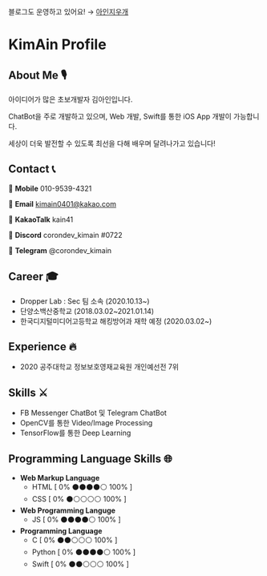 블로그도 운영하고 있어요! → [아인지우개](https://aineraser.tistory.com)

# KimAin Profile

## About Me 🎙

아이디어가 많은 초보개발자 김아인입니다.

ChatBot을 주로 개발하고 있으며, Web 개발, Swift를 통한 iOS App 개발이 가능합니다.

세상이 더욱 발전할 수 있도록 최선을 다해 배우며 달려나가고 있습니다!

## Contact 📞

📱 **Mobile** 010-9539-4321

📧 **Email** kimain0401@kakao.com

💬 **KakaoTalk** kain41

🔨 **Discord** corondev_kimain #0722

🔧 **Telegram** @corondev_kimain

## Career 🎓

- Dropper Lab : Sec 팀 소속 (2020.10.13~)
- 단양소백산중학교 (2018.03.02~2021.01.14)
- 한국디지털미디어고등학교 해킹방어과 재학 예정 (2020.03.02~)

## Experience 🔥

- 2020 공주대학교 정보보호영재교육원 개인예선전 7위

## Skills ⚔️

- FB Messenger ChatBot 및 Telegram ChatBot
- OpenCV를 통한 Video/Image Processing
- TensorFlow를 통한 Deep Learning

## Programming Language Skills 🌐

- **Web Markup Language**
    - HTML [ 0% ⚫️⚫️⚫️⚫️⚪️ 100% ]
    - CSS [ 0% ⚫️⚪️⚪️⚪️⚪️ 100% ]
- **Web Programming Languge**
    - JS [ 0% ⚫️⚫️⚫️⚫️⚪️ 100% ]
- **Programming Language**
    - C [ 0% ⚫️⚫️⚪️⚪️⚪️ 100% ]
    - Python [ 0% ⚫️⚫️⚫️⚫️⚪️ 100% ]
    - Swift [ 0% ⚫️⚫️⚪️⚪️⚪️ 100% ]
